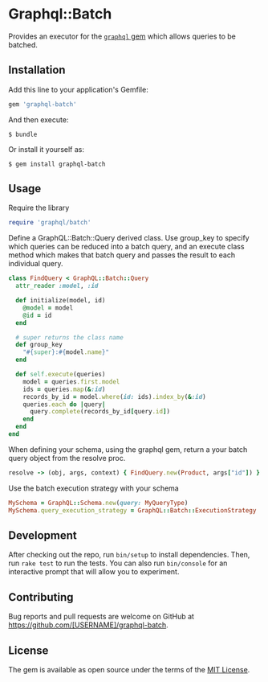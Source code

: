 # Graphql::Batch

Provides an executor for the [`graphql` gem](https://github.com/rmosolgo/graphql-ruby) which allows queries to be batched.

## Installation

Add this line to your application's Gemfile:

```ruby
gem 'graphql-batch'
```

And then execute:

    $ bundle

Or install it yourself as:

    $ gem install graphql-batch

## Usage

Require the library

```ruby
require 'graphql/batch'
```

Define a GraphQL::Batch::Query derived class. Use group_key to specify which queries can be reduced into a batch query, and an execute class method which makes that batch query and passes the result to each individual query.

```ruby
class FindQuery < GraphQL::Batch::Query
  attr_reader :model, :id

  def initialize(model, id)
    @model = model
    @id = id
  end

  # super returns the class name
  def group_key
    "#{super}:#{model.name}"
  end

  def self.execute(queries)
    model = queries.first.model
    ids = queries.map(&:id)
    records_by_id = model.where(id: ids).index_by(&:id)
    queries.each do |query|
      query.complete(records_by_id[query.id])
    end
  end
end
```

When defining your schema, using the graphql gem, return a your batch query object from the resolve proc.

```ruby
resolve -> (obj, args, context) { FindQuery.new(Product, args["id"]) }
```

Use the batch execution strategy with your schema

```ruby
MySchema = GraphQL::Schema.new(query: MyQueryType)
MySchema.query_execution_strategy = GraphQL::Batch::ExecutionStrategy
```

## Development

After checking out the repo, run `bin/setup` to install dependencies. Then, run `rake test` to run the tests. You can also run `bin/console` for an interactive prompt that will allow you to experiment.

## Contributing

Bug reports and pull requests are welcome on GitHub at https://github.com/[USERNAME]/graphql-batch.

## License

The gem is available as open source under the terms of the [MIT License](http://opensource.org/licenses/MIT).
